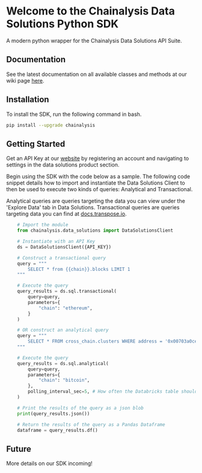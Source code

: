 # Welcome to the Chainalysis Data Solutions Python SDK
A modern python wrapper for the Chainalysis Data Solutions API Suite.

## Documentation
See the latest documentation on all available classes and methods at our wiki page [here](https://github.com/TransposeData/chainalysis-data-solutions-python-sdk/wiki).

## Installation

To install the SDK, run the following command in bash.

```bash
pip install --upgrade chainalysis
```

## Getting Started
Get an API Key at our [website](https://data.chainalysis.com/) by registering an account and
navigating to settings in the data solutions product section.


Begin using the SDK with the code below as a sample. The following code snippet details how to import and instantiate the Data Solutions Client to then be used to execute two kinds of queries: Analytical and Transactional.

Analytical queries are queries targeting the data you can view under the 'Explore Data' tab in Data Solutions. Transactional queries are queries targeting data you can find at [docs.transpose.io](docs.transpose.io).

```python
    # Import the module
    from chainalysis.data_solutions import DataSolutionsClient

    # Instantiate with an API Key
    ds = DataSolutionsClient({API_KEY})

    # Construct a transactional query
    query = """
        SELECT * from {{chain}}.blocks LIMIT 1
    """

    # Execute the query
    query_results = ds.sql.transactional(
        query=query,
        parameters={
            "chain": "ethereum",
        }
    )

    # OR construct an analytical query
    query = """
        SELECT * FROM cross_chain.clusters WHERE address = '0x00703a0ce5406501c44ca657497c0f785e83dde0' LIMIT 10;
    """

    # Execute the query
    query_results = ds.sql.analytical(
        query=query,
        parameters={
            "chain": "bitcoin",
        },
        polling_interval_sec=5, # How often the Databricks table should be pinged to see if data is available yet
    )

    # Print the results of the query as a json blob
    print(query_results.json())

    # Return the results of the query as a Pandas Dataframe
    dataframe = query_results.df()
```

## Future

More details on our SDK incoming!
